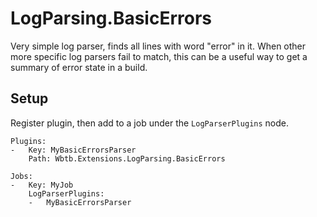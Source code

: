 # LogParsing.BasicErrors

Very simple log parser, finds all lines with word "error" in it. When other more specific log parsers fail to match, this can be a useful way to get a summary of error state in a build.

## Setup

Register plugin, then add to a job under the `LogParserPlugins` node.

    Plugins:
    -   Key: MyBasicErrorsParser
        Path: Wbtb.Extensions.LogParsing.BasicErrors

    Jobs:
    -   Key: MyJob
        LogParserPlugins: 
        -   MyBasicErrorsParser